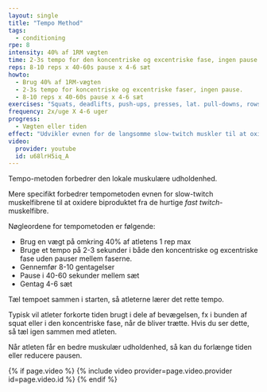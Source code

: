 ```yaml
---
layout: single
title: "Tempo Method"
tags:
  - conditioning
rpe: 8
intensity: 40% af 1RM vægten
time: 2-3s tempo for den koncentriske og excentriske fase, ingen pause.
reps: 8-10 reps x 40-60s pause x 4-6 sæt
howto:
  - Brug 40% af 1RM-vægten
  - 2-3s tempo for koncentriske og excentriske faser, ingen pause.
  - 8-10 reps x 40-60s pause x 4-6 sæt
exercises: "Squats, deadlifts, push-ups, presses, lat. pull-downs, rows og andre store, fullbody, bilateral øvelser."
frequency: 2x/uge X 4-6 uger
progress:
  - Vægten eller tiden
effect: "Udvikler evnen for de langsomme slow-twitch muskler til at oxidere biprodukterne af de hurtige fast-twitch muskelfibres biprodukt, laktat, og udvikler udholdenheden i de brugte muskler."
video:
  provider: youtube
  id: u68lrH5iq_A
---
```


Tempo-metoden forbedrer den lokale muskulære udholdenhed.

Mere specifikt forbedrer tempometoden evnen for slow-twitch muskelfibrene til at oxidere biproduktet fra de hurtige _fast twitch_-muskelfibre.

Nøgleordene for tempometoden er følgende:

- Brug en vægt på omkring 40% af atletens 1 rep max
- Bruge et tempo på 2-3 sekunder i både den koncentriske og excentriske fase uden pauser mellem faserne.
- Gennemfør 8-10 gentagelser
- Pause i 40-60 sekunder mellem sæt
- Gentag 4-6 sæt

Tæl tempoet sammen i starten, så atleterne lærer det rette tempo.

Typisk vil atleter forkorte tiden brugt i dele af bevægelsen, fx i bunden af squat eller i den koncentriske fase, når de bliver trætte. Hvis du ser dette, så tæl igen sammen med atleten.

Når atleten får en bedre muskulær udholdenhed, så kan du forlænge tiden eller reducere pausen.

{% if page.video %}
  {% include video provider=page.video.provider id=page.video.id %}
{% endif %}
